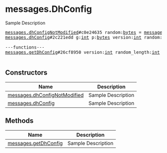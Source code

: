 # messages.DhConfig

Sample Description

<pre>
<a href="../constructor/messages.dhConfigNotModified">messages.dhConfigNotModified</a>#c0e24635 random:<a href="../type/bytes.md">bytes</a> = <a href="../type/messages.DhConfig.md">messages.DhConfig</a>;
<a href="../constructor/messages.dhConfig">messages.dhConfig</a>#2c221edd g:<a href="../type/int.md">int</a> p:<a href="../type/bytes.md">bytes</a> version:<a href="../type/int.md">int</a> random:<a href="../type/bytes.md">bytes</a> = <a href="../type/messages.DhConfig.md">messages.DhConfig</a>;

---functions---
<a href="../method/messages.getDhConfig">messages.getDhConfig</a>#26cf8950 version:<a href="../type/int.md">int</a> random_length:<a href="../type/int.md">int</a> = <a href="../type/messages.DhConfig.md">messages.DhConfig</a>;

</pre>

## Constructors

| Name | Description |
|------|-------------|
| [messages.dhConfigNotModified](../constructor/messages.dhConfigNotModified.md) | Sample Description |
| [messages.dhConfig](../constructor/messages.dhConfig.md) | Sample Description |

## Methods

| Name | Description |
|------|-------------|
| [messages.getDhConfig](../method/messages.getDhConfig.md) | Sample Description |
